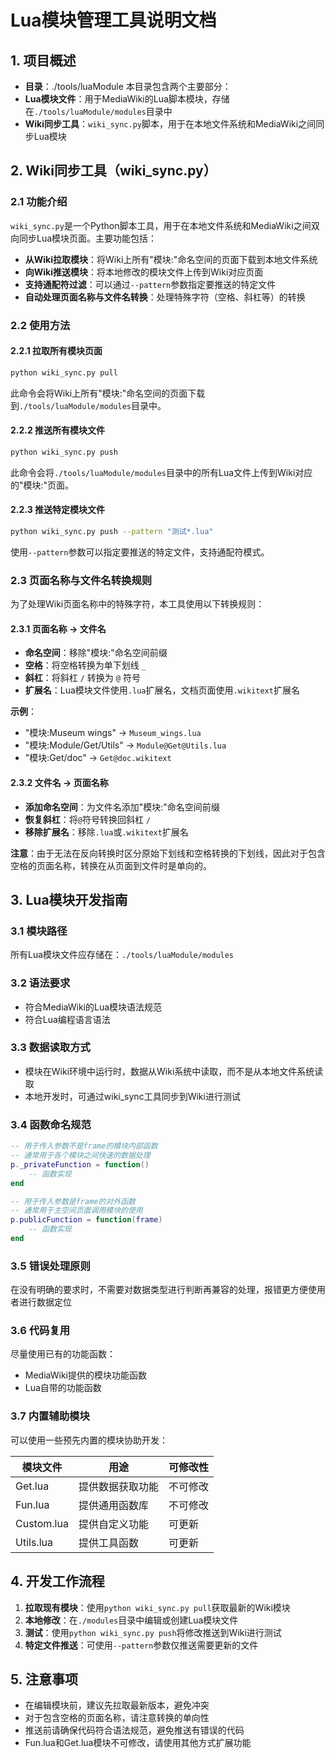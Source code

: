 # Lua模块管理工具说明文档

## 1. 项目概述
- **目录**：./tools/luaModule
本目录包含两个主要部分：
- **Lua模块文件**：用于MediaWiki的Lua脚本模块，存储在`./tools/luaModule/modules`目录中
- **Wiki同步工具**：`wiki_sync.py`脚本，用于在本地文件系统和MediaWiki之间同步Lua模块

## 2. Wiki同步工具（wiki_sync.py）

### 2.1 功能介绍

`wiki_sync.py`是一个Python脚本工具，用于在本地文件系统和MediaWiki之间双向同步Lua模块页面。主要功能包括：

- **从Wiki拉取模块**：将Wiki上所有"模块:"命名空间的页面下载到本地文件系统
- **向Wiki推送模块**：将本地修改的模块文件上传到Wiki对应页面
- **支持通配符过滤**：可以通过`--pattern`参数指定要推送的特定文件
- **自动处理页面名称与文件名转换**：处理特殊字符（空格、斜杠等）的转换

### 2.2 使用方法

#### 2.2.1 拉取所有模块页面

```bash
python wiki_sync.py pull
```

此命令会将Wiki上所有"模块:"命名空间的页面下载到`./tools/luaModule/modules`目录中。

#### 2.2.2 推送所有模块文件

```bash
python wiki_sync.py push
```

此命令会将`./tools/luaModule/modules`目录中的所有Lua文件上传到Wiki对应的"模块:"页面。

#### 2.2.3 推送特定模块文件

```bash
python wiki_sync.py push --pattern "测试*.lua"
```

使用`--pattern`参数可以指定要推送的特定文件，支持通配符模式。

### 2.3 页面名称与文件名转换规则

为了处理Wiki页面名称中的特殊字符，本工具使用以下转换规则：

#### 2.3.1 页面名称 → 文件名

- **命名空间**：移除"模块:"命名空间前缀
- **空格**：将空格转换为单下划线 `_`
- **斜杠**：将斜杠 `/` 转换为 `@` 符号
- **扩展名**：Lua模块文件使用`.lua`扩展名，文档页面使用`.wikitext`扩展名

**示例**：
- "模块:Museum wings" → `Museum_wings.lua`
- "模块:Module/Get/Utils" → `Module@Get@Utils.lua`
- "模块:Get/doc" → `Get@doc.wikitext`

#### 2.3.2 文件名 → 页面名称

- **添加命名空间**：为文件名添加"模块:"命名空间前缀
- **恢复斜杠**：将`@`符号转换回斜杠 `/`
- **移除扩展名**：移除`.lua`或`.wikitext`扩展名

**注意**：由于无法在反向转换时区分原始下划线和空格转换的下划线，因此对于包含空格的页面名称，转换在从页面到文件时是单向的。

## 3. Lua模块开发指南

### 3.1 模块路径

所有Lua模块文件应存储在：`./tools/luaModule/modules`

### 3.2 语法要求

- 符合MediaWiki的Lua模块语法规范
- 符合Lua编程语言语法

### 3.3 数据读取方式

- 模块在Wiki环境中运行时，数据从Wiki系统中读取，而不是从本地文件系统读取
- 本地开发时，可通过wiki_sync工具同步到Wiki进行测试

### 3.4 函数命名规范

```lua
-- 用于传入参数不是frame的模块内部函数
-- 通常用于各个模块之间快速的数据处理
p._privateFunction = function()
    -- 函数实现
end

-- 用于传入参数是frame的对外函数
-- 通常用于主空间页面调用模块的使用
p.publicFunction = function(frame)
    -- 函数实现
end
```

### 3.5 错误处理原则

在没有明确的要求时，不需要对数据类型进行判断再兼容的处理，报错更方便使用者进行数据定位

### 3.6 代码复用

尽量使用已有的功能函数：
- MediaWiki提供的模块功能函数
- Lua自带的功能函数

### 3.7 内置辅助模块

可以使用一些预先内置的模块协助开发：

| 模块文件 | 用途 | 可修改性 |
|----------|------|----------|
| Get.lua | 提供数据获取功能 | 不可修改 |
| Fun.lua | 提供通用函数库 | 不可修改 |
| Custom.lua | 提供自定义功能 | 可更新 |
| Utils.lua | 提供工具函数 | 可更新 |

## 4. 开发工作流程

1. **拉取现有模块**：使用`python wiki_sync.py pull`获取最新的Wiki模块
2. **本地修改**：在`./modules`目录中编辑或创建Lua模块文件
3. **测试**：使用`python wiki_sync.py push`将修改推送到Wiki进行测试
4. **特定文件推送**：可使用`--pattern`参数仅推送需要更新的文件

## 5. 注意事项

- 在编辑模块前，建议先拉取最新版本，避免冲突
- 对于包含空格的页面名称，请注意转换的单向性
- 推送前请确保代码符合语法规范，避免推送有错误的代码
- Fun.lua和Get.lua模块不可修改，请使用其他方式扩展功能